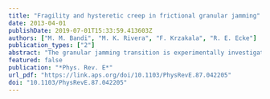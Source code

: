 ```yaml
---
title: "Fragility and hysteretic creep in frictional granular jamming"
date: 2013-04-01
publishDate: 2019-07-01T15:33:59.413603Z
authors: ["M. M. Bandi", "M. K. Rivera", "F. Krzakala", "R. E. Ecke"]
publication_types: ["2"]
abstract: "The granular jamming transition is experimentally investigated in a two-dimensional system of frictional, bidispersed disks subject to quasistatic, uniaxial compression without vibrational disturbances (zero granular temperature). Three primary results are presented in this experimental study. First, using disks with different static friction coefficients (μ), we experimentally verify numerical results that predict jamming onset at progressively lower packing fractions with increasing friction. Second, we show that the first compression cycle measurably differs from subsequent cycles. The first cycle is fragile—a metastable configuration with simultaneous jammed and unjammed clusters—over a small packing fraction interval (ϕ1textlessϕtextlessϕ2) and exhibits simultaneous exponential rise in pressure and exponential decrease in disk displacements over the same packing fraction interval. This fragile behavior is explained through a percolation mechanism of stressed contacts where cluster growth exhibits spatial correlation with disk displacements and contributes to recent results emphasizing fragility in frictional jamming. Control experiments show that the fragile state results from the experimental incompatibility between the requirements for zero friction and zero granular temperature. Measurements with several disk materials of varying elastic moduli E and friction coefficients μ show that friction directly controls the start of the fragile state but indirectly controls the exponential pressure rise. Finally, under repetitive loading (compression) and unloading (decompression), we find the system exhibits pressure hysteresis, and the critical packing fraction ϕc increases slowly with repetition number. This friction-induced hysteretic creep is interpreted as the granular pack's evolution from a metastable to an eventual structurally stable configuration. It is shown to depend on the quasistatic step size Δϕ, which provides the only perturbative mechanism in the experimental protocol, and the friction coefficient μ, which acts to stabilize the pack."
featured: false
publication: "*Phys. Rev. E*"
url_pdf: "https://link.aps.org/doi/10.1103/PhysRevE.87.042205"
doi: "10.1103/PhysRevE.87.042205"
---
```


